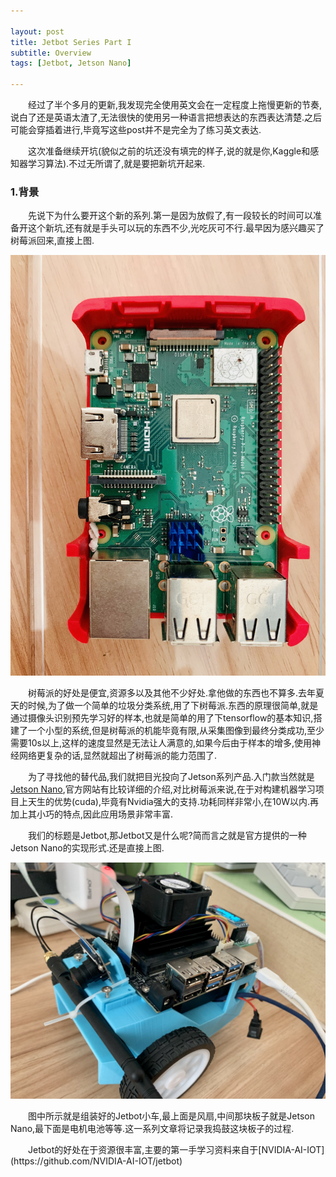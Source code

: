 ```yaml
---

layout: post
title: Jetbot Series Part I
subtitle: Overview
tags: [Jetbot, Jetson Nano]

---
```


<p style="text-indent:2em">经过了半个多月的更新,我发现完全使用英文会在一定程度上拖慢更新的节奏,说白了还是英语太渣了,无法很快的使用另一种语言把想表达的东西表达清楚.之后可能会穿插着进行,毕竟写这些post并不是完全为了练习英文表达.</p>
<p style="text-indent:2em">这次准备继续开坑(貌似之前的坑还没有填完的样子,说的就是你,Kaggle和感知器学习算法).不过无所谓了,就是要把新坑开起来.</p>

### 1.背景
<p style="text-indent:2em">先说下为什么要开这个新的系列.第一是因为放假了,有一段较长的时间可以准备开这个新坑,还有就是手头可以玩的东西不少,光吃灰可不行.最早因为感兴趣买了树莓派回来,直接上图.</p>

![imge here](/img/Raspberry.jpg)

<p style="text-indent:2em">树莓派的好处是便宜,资源多以及其他不少好处.拿他做的东西也不算多.去年夏天的时候,为了做一个简单的垃圾分类系统,用了下树莓派.东西的原理很简单,就是通过摄像头识别预先学习好的样本,也就是简单的用了下tensorflow的基本知识,搭建了一个小型的系统,但是树莓派的机能毕竟有限,从采集图像到最终分类成功,至少需要10s以上,这样的速度显然是无法让人满意的,如果今后由于样本的增多,使用神经网络更复杂的话,显然就超出了树莓派的能力范围了.</p>
<p style="text-indent:2em">为了寻找他的替代品,我们就把目光投向了Jetson系列产品.入门款当然就是<a href="https://www.nvidia.cn/autonomous-machines/embedded-systems/jetson-nano/">Jetson Nano</a>,官方网站有比较详细的介绍,对比树莓派来说,在于对构建机器学习项目上天生的优势(cuda),毕竟有Nvidia强大的支持.功耗同样非常小,在10W以内.再加上其小巧的特点,因此应用场景非常丰富.</p>
<p style="text-indent:2em">我们的标题是Jetbot,那Jetbot又是什么呢?简而言之就是官方提供的一种Jetson Nano的实现形式.还是直接上图.</p>

![imge here](/img/jetbot.jpg)

<p style="text-indent:2em">图中所示就是组装好的Jetbot小车,最上面是风扇,中间那块板子就是Jetson Nano,最下面是电机电池等等.这一系列文章将记录我捣鼓这块板子的过程.</p>

<p style="text-indent:2em">Jetbot的好处在于资源很丰富,主要的第一手学习资料来自于[NVIDIA-AI-IOT](https://github.com/NVIDIA-AI-IOT/jetbot)</p>

<p style="text-indent:2em"></p>

<p style="text-indent:2em"></p>

<p style="text-indent:2em"></p>

<p style="text-indent:2em"></p>

<p style="text-indent:2em"></p>

<p style="text-indent:2em"></p>